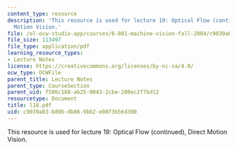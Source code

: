 ```yaml
---
content_type: resource
description: 'This resource is used for lecture 19: Optical Flow (continued), Direct
  Motion Vision.'
file: /ol-ocw-studio-app/courses/6-801-machine-vision-fall-2004/c9039a03b89bdb869bb2e08f3b56d300_l18.pdf
file_size: 113497
file_type: application/pdf
learning_resource_types:
- Lecture Notes
license: https://creativecommons.org/licenses/by-nc-sa/4.0/
ocw_type: OCWFile
parent_title: Lecture Notes
parent_type: CourseSection
parent_uid: f586c168-ab25-0043-2cbe-286ec2f7bd12
resourcetype: Document
title: l18.pdf
uid: c9039a03-b89b-db86-9bb2-e08f3b56d300
---
```

This resource is used for lecture 19: Optical Flow (continued), Direct Motion Vision.